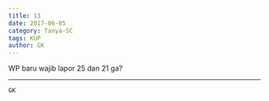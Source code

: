 ```yaml
---
title: 13
date: 2017-06-05
category: Tanya-SC
tags: KUP
author: GK
---
```


WP baru wajib lapor 25 dan 21 ga?

---



`GK`
